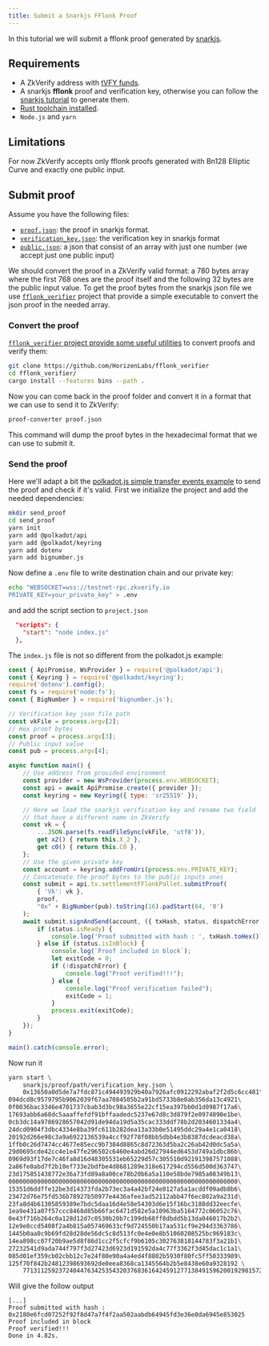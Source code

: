```yaml
---
title: Submit a Snarkjs FFlonk Proof
---
```


In this tutorial we will submit a fflonk proof generated by [snarkjs](https://github.com/iden3/snarkjs).

## Requirements

- A ZkVerify address with [tVFY funds](../03-get_testnet_tokens.md).
- A snarkjs **fflonk** proof and verification key, otherwise you can follow the [snarkjs tutorial](https://github.com/iden3/snarkjs#guide) to generate them.
- [Rust toolchain installed](https://www.rust-lang.org/tools/install).
- `Node.js` and `yarn`

## Limitations

For now ZkVerify accepts only fflonk proofs generated with Bn128 Elliptic Curve and exactly one public input.

## Submit proof

Assume you have the following files:

- [`proof.json`](resources/proof_snarkjs_fflonk.json): the proof in snarkjs format.
- [`verification_key.json`](resources/verification_key_snarkjs_fflonk.json): the verification key in snarkjs format
- [`public.json`](resources/public_snarkjs_fflonk.json): a json that consist of an array with just one number (we accept just one public input)

We should convert the proof in a ZkVerify valid format: a 780 bytes array where the first 768 ones are
the proof itself and the following 32 bytes are the public input value. To get the proof bytes from the snarkjs
json file we use [`fflonk_verifier`](https://github.com/HorizenLabs/fflonk_verifier) project that provide a
simple executable to convert the json proof in the needed array.

### Convert the proof

[`fflonk_verifier` project provide some useful utilities](https://github.com/HorizenLabs/fflonk_verifier#bins) to
convert proofs and verify them:

```sh
git clone https://github.com/HorizenLabs/fflonk_verifier
cd fflonk_verifier/
cargo install --features bins --path .
```

Now you can come back in the proof folder and convert it in a format that we can use to send it to ZkVerify:

```sh
proof-converter proof.json
```

This command will dump the proof bytes in the hexadecimal format that we can use to submit it.

### Send the proof

Here we'll adapt a bit the [polkadot.js simple transfer events example](https://polkadot.js.org/docs/api/examples/promise/transfer-events)
to send the proof and check if it's valid. First we initialize the project and add the needed dependencies:

```sh
mkdir send_proof
cd send_proof
yarn init
yarn add @polkadot/api
yarn add @polkadot/keyring
yarn add dotenv
yarn add bignumber.js
```

Now define a `.env` file to write destination chain and our private key:

```sh
echo "WEBSOCKET=wss://testnet-rpc.zkverify.io
PRIVATE_KEY=your_private_key" > .env
```

and add the script section to `project.json`

```json
  "scripts": {
    "start": "node index.js"
  },
```

The `index.js` file is not so different from the polkadot.js example:

```js
const { ApiPromise, WsProvider } = require('@polkadot/api');
const { Keyring } = require('@polkadot/keyring');
require('dotenv').config();
const fs = require('node:fs');
const { BigNumber } = require('bignumber.js');

// Verification key json file path
const vkFile = process.argv[2];
// Hex proof bytes
const proof = process.argv[3];
// Public input value
const pub = process.argv[4];

async function main() {
    // Use address from provided environment
    const provider = new WsProvider(process.env.WEBSOCKET);
    const api = await ApiPromise.create({ provider });
    const keyring = new Keyring({ type: 'sr25519' });

    // Here we load the snarkjs verification key and rename two field
    // that have a different name in ZkVerify
    const vk = {
        ...JSON.parse(fs.readFileSync(vkFile, 'utf8')),
        get x2() { return this.X_2 },
        get c0() { return this.C0 },
    };
    // Use the given private key
    const account = keyring.addFromUri(process.env.PRIVATE_KEY);
    // Concatenate the proof bytes to the public inputs ones
    const submit = api.tx.settlementFFlonkPallet.submitProof(
        { 'Vk': vk },
        proof,
        "0x" + BigNumber(pub).toString(16).padStart(64, '0')
    );
    await submit.signAndSend(account, ({ txHash, status, dispatchError }) => {
        if (status.isReady) {
            console.log('Proof submitted with hash : ', txHash.toHex());
        } else if (status.isInBlock) {
            console.log(`Proof included in block`);
            let exitCode = 0;
            if (!dispatchError) {
                console.log("Proof verified!!!");
            } else {
                console.log("Proof verification failed");
                exitCode = 1;
            }
            process.exit(exitCode);
        }
    });
}

main().catch(console.error);
```

Now run it

```sh
yarn start \
    snarkjs/proof/path/verification_key.json \
    0x13650a0d5de7a7fdc871c494493929b40a7926afc0912292abaf2f2d5c6cc481\
094dcd8c9579795b9062039f67aa7084505b2a91bd5733b8e0ab356da13c4921\
0f0036bac3346e4701737cbab3d3bc98a3655e22cf15ea397bb0d1d0987f17a6\
17693abb6a68dc5aaaffefdf91bffaadedc5237e67d8c3d879f2e0974890e1be\
0cb3dc14a9786928657042d91de94da19d5a35cac333ddf78b2d2034601334a4\
24dcd0904f3dbc4334e8ba39fc611b282dea13a33b0e51495ddc29a4e1ca0418\
20192d266e98c3a9a6922136539a4ccf92f78f08bb5dbb4e3b8387dcdeacd38a\
1ffb0c26d7474cc4677e85ecc9b7384d8865c8d72363d5ba2c26ab42d0dc5a5a\
29d0695cde42cc4e1e47fe296502c6460e4abd26d27944ed6453d749a1dbc86b\
0969d93f17de7c46fa8d16d48305531eb65229d57c305510d921913987571088\
2a86fe0abd7f2b10ef733e2bdfbe4d8681289e318e617294cd556d500d363747\
23d175851438772e36a73fd89a8a00ce78b20b6a5a110e58bde7985a08349b13\
0000000000000000000000000000000000000000000000000000000000000000\
15351d6ddffe12be3d14373fda2b73ec3a4a42bf24e8127a5a1acddf09adb8b6\
23472d76e75fd536b78927b50977e4436afee3ad52112abb47f6ec802a9a231d\
23fa8d4b61305859389e7bdc5daa16d4e58e54303d6e15f16bc3188dd32eecfe\
1ea9e431a07f57ccc8468d85b66fac6471d582e5a10963ba5164772c06052c76\
0e43f716b264c0a128d12d7c0530b20b7c199db68ff8dbdd5b13da046017b2b2\
12e9e8ccd5408f2a4b815a057469633cf9d724550b17aa531cf9e294d3363786\
1445b0aa0c9b69fd28d28de56dc5c8d513fc0e4e0e8b51060208525bc969183c\
14ea898cc07f20b9ae5d8f86d1cc2f5cfcf9b6105c302763818144783f3a21b1\
27232541d9ada744f797f3d27423d6923d191592da4c77f3362f3d45dac1c1a1\
085d01ef359cb02cbb12c7e24f80e90a4a4ed4f8802b5930f80fc5ff50333989\
125f70f842b24812398693692de0eea8368ca1345564b2b5e8438e60a9328192 \
    7713112592372404476342535432037683616424591277138491596200192981572885523208
```

Will give the follow output

```text
[...]
Proof submitted with hash :  0x2180e6fcd07252f92f8d47a7f4f2aa502aabdb64945fd3e36e0da6945e853025
Proof included in block
Proof verified!!!
Done in 4.82s.
```
